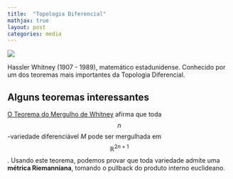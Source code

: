 ```yaml
---
title:  "Topologia Diferencial"
mathjax: true
layout: post
categories: media
---
```


<img src="https://github.com/SubGui/subgui.github.io/blob/master/images/whitney.jpg?raw=true">

Hassler Whitney (1907 - 1989), matemático estadunidense. Conhecido por um dos teoremas mais importantes da Topologia Diferencial.

## Alguns teoremas interessantes

[O Teorema do Mergulho de Whitney](https://en.wikipedia.org/wiki/Whitney_embedding_theorem) afirma que toda $$n$$-variedade diferenciável $M$ pode ser mergulhada em $$\mathbb{R}^{2n+1}$$. Usando este teorema, podemos provar que toda variedade admite uma **métrica Riemanniana**,  tomando o pullback do produto interno euclideano.
